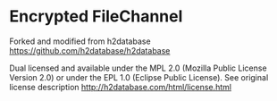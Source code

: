 # Encrypted FileChannel

Forked and modified from h2database https://github.com/h2database/h2database

Dual licensed and available under the MPL 2.0 (Mozilla Public License Version 2.0) or under the EPL 1.0 (Eclipse Public License). See original license description http://h2database.com/html/license.html
